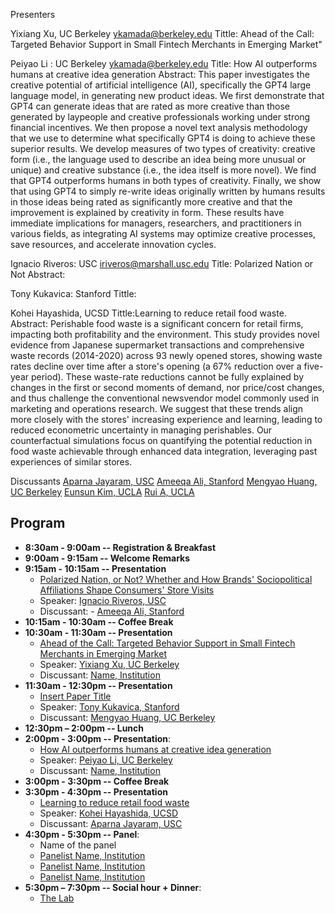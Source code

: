 

Presenters

Yixiang Xu, UC Berkeley ykamada@berkeley.edu
Tittle: Ahead of the Call: Targeted Behavior Support in Small Fintech Merchants in Emerging Market"


Peiyao Li : UC Berkeley ykamada@berkeley.edu
Title: How AI outperforms humans at creative idea generation
Abstract:
This paper investigates the creative potential of artificial intelligence (AI), specifically the GPT4 large language model, in generating new product ideas. We first demonstrate that GPT4 can generate ideas that are rated as more creative than those generated by laypeople and creative professionals working under strong financial incentives. We then propose a novel text analysis methodology that we use to determine what specifically GPT4 is doing to achieve these superior results. We develop measures of two types of creativity: creative form (i.e., the language used to describe an idea being more unusual or unique) and creative substance (i.e., the idea itself is more novel). We find that GPT4 outperforms humans in both types of creativity. Finally, we show that using GPT4 to simply re-write ideas originally written by humans results in those ideas being rated as significantly more creative and that the improvement is explained by creativity in form. These results have immediate implications for managers, researchers, and practitioners in various fields, as integrating AI systems may optimize creative processes, save resources, and accelerate innovation cycles.

Ignacio Riveros: USC iriveros@marshall.usc.edu
Title: Polarized Nation or Not
Abstract: 


Tony Kukavica: Stanford
Tittle: 

Kohei Hayashida, UCSD
Tittle:Learning to reduce retail food waste.
Abstract:
Perishable food waste is a significant concern for retail firms, impacting both profitability and the environment. This study provides novel evidence from Japanese supermarket transactions and comprehensive waste records (2014-2020) across 93 newly opened stores, showing waste rates decline over time after a store's opening (a 67% reduction over a five-year period). These waste-rate reductions cannot be fully explained by changes in the first or second moments of demand, nor price/cost changes, and thus challenge the conventional newsvendor model commonly used in marketing and operations research. We suggest that these trends align more closely with the stores' increasing experience and learning, leading to reduced econometric uncertainty in managing perishables. Our counterfactual simulations focus on quantifying the potential reduction in food waste achievable through enhanced data integration, leveraging past experiences of similar stores.

Discussants
[Aparna Jayaram, USC](https://www.marshall.usc.edu/personnel/aparna-jayaram)
[Ameeqa Ali, Stanford](https://www.gsb.stanford.edu/programs/phd/academic-experience/students/ameeqa-ali)
[Mengyao Huang, UC Berkeley](https://www.linkedin.com/in/mengyao-huang-860ab1136/)
[Eunsun Kim, UCLA](https://www.anderson.ucla.edu/degrees/phd-program/areas-of-study/marketing/meet-the-students/eunsun-kim)
[Rui A, UCLA](https://www.anderson.ucla.edu/degrees/phd-program/areas-of-study/marketing/meet-the-students/rui-a)


## Program
- **8:30am - 9:00am -- Registration & Breakfast** 
- **9:00am - 9:15am -- Welcome Remarks** 
- **9:15am - 10:15am -- Presentation** 
  - [Polarized Nation, or Not? Whether and How Brands' Sociopolitical Affiliations Shape Consumers' Store Visits](https://www.example.com)
  - Speaker: [Ignacio Riveros, USC](https://ignacioriveros1.github.io/) 
  - Discussant: - [Ameeqa Ali, Stanford](https://www.gsb.stanford.edu/programs/phd/academic-experience/students/ameeqa-ali)
- **10:15am - 10:30am -- Coffee Break** 
- **10:30am - 11:30am -- Presentation**
  - [Ahead of the Call: Targeted Behavior Support in Small Fintech Merchants in Emerging Market](https://www.example.com)
  - Speaker: [Yixiang Xu, UC Berkeley](https://www.linkedin.com/in/yixiangxu/)
  - Discussant: [Name, Institution](https://www.example.com)
- **11:30am - 12:30pm -- Presentation**
  - [Insert Paper Title](https://www.example.com)
  - Speaker: [Tony Kukavica, Stanford](https://www.gsb.stanford.edu/programs/phd/academic-experience/students/tony-kukavica)
  - Discussant: [Mengyao Huang, UC Berkeley](https://www.linkedin.com/in/mengyao-huang-860ab1136/)
- **12:30pm – 2:00pm  -- Lunch**
- **2:00pm - 3:00pm -- Presentation**:
  - [How AI outperforms humans at creative idea generation](https://www.example.com) 
  - Speaker: [Peiyao Li, UC Berkeley](https://www.linkedin.com/in/peiyao-li-a823a5213/)
  - Discussant: [Name, Institution](https://www.example.com)
- **3:00pm - 3:30pm -- Coffee Break**
- **3:30pm - 4:30pm -- Presentation** 
  - [Learning to reduce retail food waste](https://www.example.com)
  - Speaker: [Kohei Hayashida, UCSD](https://www.linkedin.com/in/kohei-hayashida-5268b4221/)
  - Discussant: [Aparna Jayaram, USC](https://www.marshall.usc.edu/personnel/aparna-jayaram)
- **4:30pm - 5:30pm -- Panel**:
  - Name of the panel
  - [Panelist Name, Institution](https://www.example.com)
  - [Panelist Name, Institution](https://www.example.com)
  - [Panelist Name, Institution](https://www.example.com)
- **5:30pm – 7:30pm -- Social hour + Dinner**:
  - [The Lab](https://maps.app.goo.gl/KVzDAbFmSbCSTm2dA)